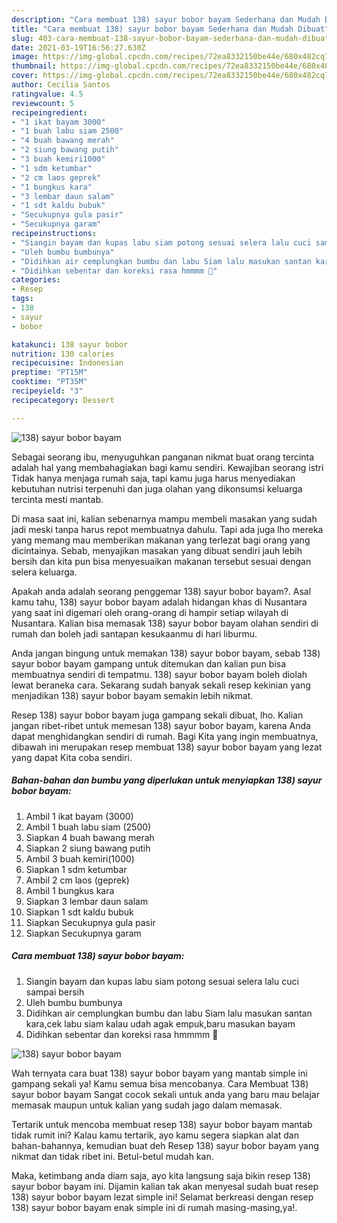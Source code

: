 ```yaml
---
description: "Cara membuat 138) sayur bobor bayam Sederhana dan Mudah Dibuat"
title: "Cara membuat 138) sayur bobor bayam Sederhana dan Mudah Dibuat"
slug: 403-cara-membuat-138-sayur-bobor-bayam-sederhana-dan-mudah-dibuat
date: 2021-03-19T16:56:27.630Z
image: https://img-global.cpcdn.com/recipes/72ea8332150be44e/680x482cq70/138-sayur-bobor-bayam-foto-resep-utama.jpg
thumbnail: https://img-global.cpcdn.com/recipes/72ea8332150be44e/680x482cq70/138-sayur-bobor-bayam-foto-resep-utama.jpg
cover: https://img-global.cpcdn.com/recipes/72ea8332150be44e/680x482cq70/138-sayur-bobor-bayam-foto-resep-utama.jpg
author: Cecilia Santos
ratingvalue: 4.5
reviewcount: 5
recipeingredient:
- "1 ikat bayam 3000"
- "1 buah labu siam 2500"
- "4 buah bawang merah"
- "2 siung bawang putih"
- "3 buah kemiri1000"
- "1 sdm ketumbar"
- "2 cm laos geprek"
- "1 bungkus kara"
- "3 lembar daun salam"
- "1 sdt kaldu bubuk"
- "Secukupnya gula pasir"
- "Secukupnya garam"
recipeinstructions:
- "Siangin bayam dan kupas labu siam potong sesuai selera lalu cuci sampai bersih"
- "Uleh bumbu bumbunya"
- "Didihkan air cemplungkan bumbu dan labu Siam lalu masukan santan kara,cek labu siam kalau udah agak empuk,baru masukan bayam"
- "Didihkan sebentar dan koreksi rasa hmmmm 🤤"
categories:
- Resep
tags:
- 138
- sayur
- bobor

katakunci: 138 sayur bobor 
nutrition: 130 calories
recipecuisine: Indonesian
preptime: "PT15M"
cooktime: "PT35M"
recipeyield: "3"
recipecategory: Dessert

---
```



![138) sayur bobor bayam](https://img-global.cpcdn.com/recipes/72ea8332150be44e/680x482cq70/138-sayur-bobor-bayam-foto-resep-utama.jpg)

Sebagai seorang ibu, menyuguhkan panganan nikmat buat orang tercinta adalah hal yang membahagiakan bagi kamu sendiri. Kewajiban seorang istri Tidak hanya menjaga rumah saja, tapi kamu juga harus menyediakan kebutuhan nutrisi terpenuhi dan juga olahan yang dikonsumsi keluarga tercinta mesti mantab.

Di masa  saat ini, kalian sebenarnya mampu membeli masakan yang sudah jadi meski tanpa harus repot membuatnya dahulu. Tapi ada juga lho mereka yang memang mau memberikan makanan yang terlezat bagi orang yang dicintainya. Sebab, menyajikan masakan yang dibuat sendiri jauh lebih bersih dan kita pun bisa menyesuaikan makanan tersebut sesuai dengan selera keluarga. 



Apakah anda adalah seorang penggemar 138) sayur bobor bayam?. Asal kamu tahu, 138) sayur bobor bayam adalah hidangan khas di Nusantara yang saat ini digemari oleh orang-orang di hampir setiap wilayah di Nusantara. Kalian bisa memasak 138) sayur bobor bayam olahan sendiri di rumah dan boleh jadi santapan kesukaanmu di hari liburmu.

Anda jangan bingung untuk memakan 138) sayur bobor bayam, sebab 138) sayur bobor bayam gampang untuk ditemukan dan kalian pun bisa membuatnya sendiri di tempatmu. 138) sayur bobor bayam boleh diolah lewat beraneka cara. Sekarang sudah banyak sekali resep kekinian yang menjadikan 138) sayur bobor bayam semakin lebih nikmat.

Resep 138) sayur bobor bayam juga gampang sekali dibuat, lho. Kalian jangan ribet-ribet untuk memesan 138) sayur bobor bayam, karena Anda dapat menghidangkan sendiri di rumah. Bagi Kita yang ingin membuatnya, dibawah ini merupakan resep membuat 138) sayur bobor bayam yang lezat yang dapat Kita coba sendiri.

<!--inarticleads1-->

##### Bahan-bahan dan bumbu yang diperlukan untuk menyiapkan 138) sayur bobor bayam:

1. Ambil 1 ikat bayam (3000)
1. Ambil 1 buah labu siam (2500)
1. Siapkan 4 buah bawang merah
1. Siapkan 2 siung bawang putih
1. Ambil 3 buah kemiri(1000)
1. Siapkan 1 sdm ketumbar
1. Ambil 2 cm laos (geprek)
1. Ambil 1 bungkus kara
1. Siapkan 3 lembar daun salam
1. Siapkan 1 sdt kaldu bubuk
1. Siapkan Secukupnya gula pasir
1. Siapkan Secukupnya garam




<!--inarticleads2-->

##### Cara membuat 138) sayur bobor bayam:

1. Siangin bayam dan kupas labu siam potong sesuai selera lalu cuci sampai bersih
1. Uleh bumbu bumbunya
1. Didihkan air cemplungkan bumbu dan labu Siam lalu masukan santan kara,cek labu siam kalau udah agak empuk,baru masukan bayam
1. Didihkan sebentar dan koreksi rasa hmmmm 🤤
<img src="//assets-global.cpcdn.com/assets/icons/button_play-2c75c40dde080a61004c1f40b05d8f140eaff45d7e9e6481dc71c63d2e7c4909.png" alt="138) sayur bobor bayam">



Wah ternyata cara buat 138) sayur bobor bayam yang mantab simple ini gampang sekali ya! Kamu semua bisa mencobanya. Cara Membuat 138) sayur bobor bayam Sangat cocok sekali untuk anda yang baru mau belajar memasak maupun untuk kalian yang sudah jago dalam memasak.

Tertarik untuk mencoba membuat resep 138) sayur bobor bayam mantab tidak rumit ini? Kalau kamu tertarik, ayo kamu segera siapkan alat dan bahan-bahannya, kemudian buat deh Resep 138) sayur bobor bayam yang nikmat dan tidak ribet ini. Betul-betul mudah kan. 

Maka, ketimbang anda diam saja, ayo kita langsung saja bikin resep 138) sayur bobor bayam ini. Dijamin kalian tak akan menyesal sudah buat resep 138) sayur bobor bayam lezat simple ini! Selamat berkreasi dengan resep 138) sayur bobor bayam enak simple ini di rumah masing-masing,ya!.

